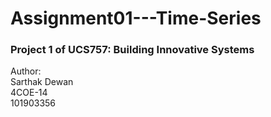 # Assignment01---Time-Series

### Project 1 of UCS757: Building Innovative Systems
Author:<br>
Sarthak Dewan<br>
4COE-14<br>
101903356<br>
